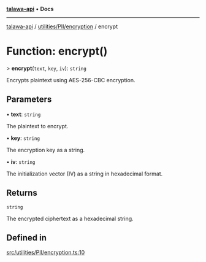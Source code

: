 [**talawa-api**](../../../../README.md) • **Docs**

***

[talawa-api](../../../../modules.md) / [utilities/PII/encryption](../README.md) / encrypt

# Function: encrypt()

\> **encrypt**(`text`, `key`, `iv`): `string`

Encrypts plaintext using AES-256-CBC encryption.

## Parameters

• **text**: `string`

The plaintext to encrypt.

• **key**: `string`

The encryption key as a string.

• **iv**: `string`

The initialization vector (IV) as a string in hexadecimal format.

## Returns

`string`

The encrypted ciphertext as a hexadecimal string.

## Defined in

[src/utilities/PII/encryption.ts:10](https://github.com/PalisadoesFoundation/talawa-api/blob/5e38dbf44e47f2fc703410fad29ab5c8f7f26c77/src/utilities/PII/encryption.ts#L10)
